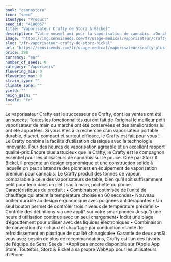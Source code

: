 ```yaml
---
book: "cannastore"
icon: "seed"
itemtype: "Product"
seed_id: "4100067"
title: "Vaporisateur Crafty de Storz & Bickel"
description: "Votre nouvel ami pour la vaporisation de cannabis. ✔Durable ✔Puissant ✔Tient dans la poche Crafty chauffe vite et a une excellente batterie. Acheter ici."
image: "https://img.sensiseeds.com/fr/usage-medical/vaporisateur/crafty-plus-vaporisateur-image.png"
slug: "/fr-vaporisateur-crafty-de-storz-bickel"
url: "https://sensiseeds.com/fr/usage-medical/vaporisateur/crafty-plus-vaporisateur?a_aid=cannastore"
price: 298
currency: "eur"
number_of_seeds: 0
category: "Vaporizers"
flowering_min: 0
flowering_max: 0
strain_type: ""
climate_zone: ""
yield: ""
heigh_gain: ""
locale: "fr"
---
```

Le vaporisateur Crafty est le successeur de Crafty, dont les ventes ont été un succès. Toutes les fonctionnalités qui ont fait de l’original le meilleur petit vaporisateur de main du marché ont été conservées et des améliorations lui ont été apportées. Si vous êtes à la recherche d’un vaporisateur portable durable, discret, compact et surtout efficace, le Crafty est fait pour vous ! Le Crafty combine la facilité d’utilisation classique avec la technologie innovante. Pour des heures de vaporisation agréable et un excellent rapport qualité-prix.Encore plus astucieux que le Crafty, le Crafty est le compagnon essentiel pour les utilisateurs de cannabis sur le pouce. Créé par Storz & Bickel, il présente un design ergonomique et une construction solide à laquelle on peut s’attendre des pionniers en équipement de vaporisation premium pour cannabis. Le Crafty produit des tonnes de vapeur, comparable à celle des vaporisateurs de table, bien qu’il soit suffisamment petit pour tenir dans un petit sac à main, pochette ou poche. Caractéristiques du produit : •	Combinaison optimisée de l’unité de chauffage qui atteint la température choisie en 60 secondes•	Nouveau boîtier durable au design ergonomique avec poignées antidérapantes •	Un seul bouton permet de contrôler trois niveaux de température prédéfinis•	Contrôle des définitions via une appli* sur votre smartphone•	Jusqu’à une heure d’utilisation continue avec un seul chargement•	Inclut une plage d’égouttement pour utiliser avec des liquides électroniques •	Combinaison de convection d’air chaud et chauffage par conduction •	Unité de refroidissement en plastique de qualité chirurgicale•	Garantie de deux ansSi vous avez besoin de plus de recommandations, Crafty est l’un des favoris de l’équipe de Sensi Seeds ! *Appli pas encore disponible sur l’Apple App Store. Toutefois, Storz & Bickel a sa propre WebApp pour les utilisateurs d’iPhone
